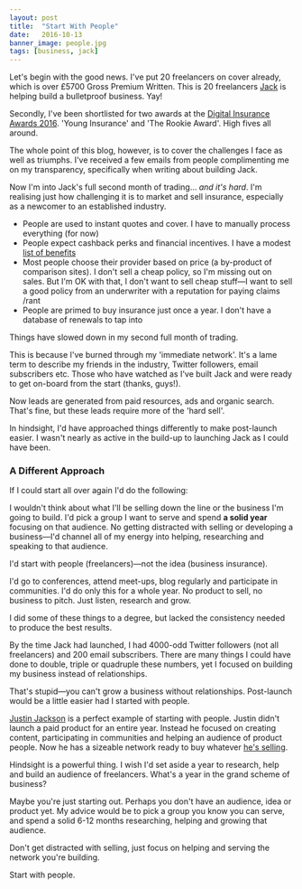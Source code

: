 ```yaml
---
layout: post
title:  "Start With People"
date:   2016-10-13
banner_image: people.jpg
tags: [business, jack]
---
```


Let's begin with the good news. I've put 20 freelancers on cover already, which is over £5700 Gross Premium Written. This is 20 freelancers <a href="https://withjack.co.uk">Jack</a> is helping build a bulletproof business. Yay!

Secondly, I've been shortlisted for two awards at the <a href="www.postevents.co.uk/technologyawards/static/shortlist-1">Digital Insurance Awards 2016</a>. 'Young Insurance' and 'The Rookie Award'. High fives all around.

The whole point of this blog, however, is to cover the challenges I face as well as triumphs. I've received a few emails from people complimenting me on my transparency, specifically when writing about building Jack.

Now I'm into Jack's full second month of trading… _and it's hard_. I'm realising just how challenging it is to market and sell insurance, especially as a newcomer to an established industry.

+ People are used to instant quotes and cover. I have to manually process everything (for now)
+ People expect cashback perks and financial incentives. I have a modest <a href="https://withjack.co.uk/benefits">list of benefits</a>
+ Most people choose their provider based on price (a by-product of comparison sites). I don't sell a cheap policy, so I'm missing out on sales. But I'm OK with that, I don't want to sell cheap stuff—I want to sell a good policy from an underwriter with a reputation for paying claims /rant
+ People are primed to buy insurance just once a year. I don't have a database of renewals to tap into

Things have slowed down in my second full month of trading.

This is because I've burned through my 'immediate network'. It's a lame term to describe my friends in the industry, Twitter followers, email subscribers etc. Those who have watched as I've built Jack and were ready to get on-board from the start (thanks, guys!).

Now leads are generated from paid resources, ads and organic search. That's fine, but these leads require more of the 'hard sell'.

In hindsight, I'd have approached things differently to make post-launch easier. I wasn't nearly as active in the build-up to launching Jack as I could have been.

<h3>A Different Approach</h3>

If I could start all over again I'd do the following:

I wouldn't think about what I'll be selling down the line or the business I'm going to build. I'd pick a group I want to serve and spend __a solid year__ focusing on that audience. No getting distracted with selling or developing a business—I'd channel all of my energy into helping, researching and speaking to that audience.

I'd start with people (freelancers)—not the idea (business insurance).

I'd go to conferences, attend meet-ups, blog regularly and participate in communities. I'd do  only this for a whole year. No product to sell, no business to pitch. Just listen, research and grow.

I did some of these things to a degree, but lacked the consistency needed to produce the best results.

By the time Jack had launched, I had 4000-odd Twitter followers (not all freelancers) and 200 email subscribers. There are many things I could have done to double, triple or quadruple these numbers, yet I focused on building my business instead of relationships. 

That's stupid—you can't grow a business without relationships. Post-launch would be a little easier had I started with people.

<a href="https://justinjackson.ca">Justin Jackson</a> is a perfect example of starting with people. Justin didn't launch a paid product for an entire year. Instead he focused on creating content, participating in communities and helping an audience of product people. Now he has a sizeable network ready to buy whatever <a href="https://justinjackson.ca/what/">he's selling</a>.

Hindsight is a powerful thing. I wish I'd set aside a year to research, help and build an audience of freelancers. What's a year in the grand scheme of business?

Maybe you're just starting out. Perhaps you don't have an audience, idea or product yet. My advice would be to pick a group you know you can serve, and spend a solid 6-12 months researching, helping and growing that audience.

Don't get distracted with selling, just focus on helping and serving the network you're building.

Start with people.